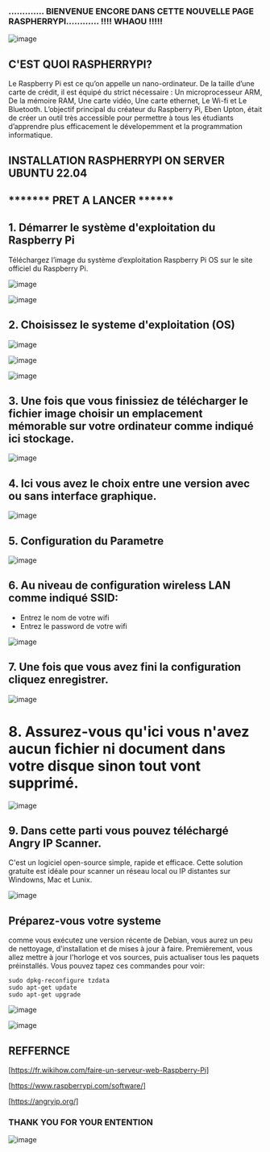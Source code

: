 ###                                     ............. BIENVENUE ENCORE DANS CETTE NOUVELLE PAGE RASPHERRYPI............     !!!!  WHAOU  !!!!!
![image](https://user-images.githubusercontent.com/97314712/202913072-4eeb774f-9405-434f-bb7a-2aba7e631f6e.png)

##                                                                C'EST QUOI RASPHERRYPI?

Le Raspberry Pi est ce qu’on appelle un nano-ordinateur. De la taille d’une carte de crédit, il est équipé du strict nécessaire : Un microprocesseur ARM, De la mémoire RAM, Une carte vidéo, Une carte ethernet, Le Wi-fi et Le Bluetooth.
L’objectif principal du créateur du Raspberry Pi, Eben Upton, était de créer un outil très accessible pour permettre à tous les étudiants d’apprendre plus efficacement le dévelopemment et la programmation informatique.

##                                                            INSTALLATION RASPHERRYPI ON SERVER UBUNTU 22.04

##                                                                            ******* PRET A LANCER ******

## 1. Démarrer le système d'exploitation du Raspberry Pi 
Téléchargez l’image du système d’exploitation Raspberry Pi OS sur le site officiel du Raspberry Pi.

![image](https://user-images.githubusercontent.com/97314712/202972347-682e15c2-d01f-4451-bf7a-d5f9e8f25362.png)

![image](https://user-images.githubusercontent.com/97314712/202972388-90d4a22a-68bc-4344-a7de-95226ed76c7d.png)

## 2. Choisissez le systeme d'exploitation (OS)

![image](https://user-images.githubusercontent.com/97314712/202978413-b44df5ee-7945-431b-8bf4-4eb82cf6479f.png)


![image](https://user-images.githubusercontent.com/97314712/202978451-82ae68c4-c14a-428c-b8fa-8f88777fd3a8.png)


![image](https://user-images.githubusercontent.com/97314712/202978502-ef2255de-b426-485f-aa83-1a5b581da3c0.png)


## 3. Une fois que vous finissiez de télécharger le fichier image choisir un emplacement mémorable sur votre ordinateur comme indiqué ici stockage.

![image](https://user-images.githubusercontent.com/97314712/202977557-4bdf37b3-ab8d-418a-af67-4f7e680dde28.png)


## 4. Ici vous avez le choix entre une version avec ou sans interface graphique.

![image](https://user-images.githubusercontent.com/97314712/202976230-998da29a-813c-41e6-8239-b333477a3fe7.png)


## 5. Configuration du Parametre

![image](https://user-images.githubusercontent.com/97314712/202978887-47fc67f0-164a-4d10-89bb-b527025e7a3b.png)

## 6. Au niveau de configuration wireless LAN comme indiqué SSID: 
- Entrez le nom de votre wifi
- Entrez le password de votre wifi

![image](https://user-images.githubusercontent.com/97314712/202978947-c8e8b817-ff06-45f2-80a2-e4fa09d9ad05.png)

## 7. Une fois que vous avez fini la configuration cliquez enregistrer.

![image](https://user-images.githubusercontent.com/97314712/202978980-b3a1144d-8d36-4535-b700-8dd51217292d.png)

# 8. Assurez-vous qu'ici vous n'avez aucun fichier ni document dans votre disque sinon tout vont supprimé.

![image](https://user-images.githubusercontent.com/97314712/202979023-c8408d3e-3f7f-42ed-aea0-1ac845c9785d.png)

## 9. Dans cette parti vous pouvez téléchargé Angry IP Scanner.
C'est un logiciel open-source simple, rapide et efficace. Cette solution gratuite est idéale pour scanner un réseau local ou IP distantes sur Windowns, Mac et Lunix.

![image](https://user-images.githubusercontent.com/97314712/202979098-3616c0b8-3058-4a46-b0a0-e6bcaf3efb35.png)


## Préparez-vous votre systeme

comme vous exécutez une version récente de Debian, vous aurez un peu de nettoyage, d'installation et de mises à jour à faire. Premièrement, vous allez mettre à jour l'horloge et vos sources, puis actualiser tous les paquets préinstallés. Vous pouvez tapez ces commandes pour voir:

```
sudo dpkg-reconfigure tzdata
sudo apt-get update
sudo apt-get upgrade
``` 

![image](https://user-images.githubusercontent.com/97314712/202974562-f078af32-da9c-4d90-8fd1-1c136ef63f40.png)

![image](https://user-images.githubusercontent.com/97314712/204908945-c05767d5-e8ff-4864-ac9c-0bd9e137417a.png)



## REFFERNCE

[https://fr.wikihow.com/faire-un-serveur-web-Raspberry-Pi]

[https://www.raspberrypi.com/software/]

[https://angryip.org/]

### THANK YOU FOR YOUR ENTENTION

![image](https://user-images.githubusercontent.com/97314712/204909336-37cb9940-fb42-42e4-af17-8f8d0f78ba17.png)


